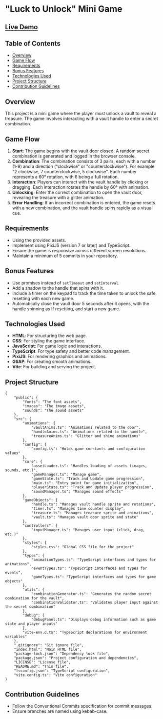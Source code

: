 # "Luck to Unlock" Mini Game

## [Live Demo](https://javier-moreno.github.io/luck-to-unlock-pixijs-typescript-gsap-game/)

## Table of Contents
- [Overview](#overview)
- [Game Flow](#game-flow)
- [Requirements](#requirements)
- [Bonus Features](#bonus-features)
- [Technologies Used](#technologies-used)
- [Project Structure](#project-structure)
- [Contribution Guidelines](#contribution-guidelines)

## Overview
This project is a mini game where the player must unlock a vault to reveal a treasure. The game involves interacting with a vault handle to enter a secret combination.

## Game Flow
1. **Start**: The game begins with the vault door closed. A random secret combination is generated and logged in the browser console.
2. **Combination**: The combination consists of 3 pairs, each with a number (1-9) and a direction ("clockwise" or "counterclockwise"). For example: "2 clockwise, 7 counterclockwise, 5 clockwise". Each number represents a 60° rotation, with 6 being a full rotation.
3. **Interaction**: Players can interact with the vault handle by clicking or dragging. Each interaction rotates the handle by 60° with animation.
4. **Unlocking**: Enter the correct combination to open the vault door, revealing the treasure with a glitter animation.
5. **Error Handling**: If an incorrect combination is entered, the game resets with a new combination, and the vault handle spins rapidly as a visual cue.

## Requirements
- Using the provided assets.
- Implement using PixiJS (version 7 or later) and TypeScript.
- Ensure the game is responsive across different screen resolutions.
- Maintain a minimum of 5 commits in your repository.

## Bonus Features
- Use promises instead of `setTimeout` and `setInterval`.
- Add a shadow to the handle that spins with it.
- Include a timer on the keypad to track the time taken to unlock the safe, resetting with each new game.
- Automatically close the vault door 5 seconds after it opens, with the handle spinning as if resetting, and start a new game.

## Technologies Used
- **HTML**: For structuring the web page.
- **CSS**: For styling the game interface.
- **JavaScript**: For game logic and interactions.
- **TypeScript**: For type safety and better code management.
- **PixiJS**: For rendering graphics and animations.
- **GSAP**: For creating smooth animations.
- **Vite**: For building and serving the project.

## Project Structure
```
{
    "public": {
        "fonts": "The font assets",
        "images": "The image assets",
        "sounds": "The sound assets"
    },
    "src": {
        "animations": {
            "vaultAnims.ts": "Animations related to the door",
            "handleAnims.ts": "Animations related to the handle",
            "treasureAnims.ts": "Glitter and shine animations"
        },
        "config": {
            "config.ts": "Holds game constants and configuration values"
        },
        "core": {
            "assetLoader.ts": "Handles loading of assets (images, sounds, etc.)",
            "gameManager.ts": "Manage game",
            "gameState.ts": "Track and Update game progression",
            "main.ts": "Entry point for game initialization",
            "playerState.ts": "Track and Update player progression",
            "soundManager.ts": "Manages sound effects"
        },
        "gameObjects": {
            "handle.ts": "Manages vault handle sprite and rotations",
            "timer.ts": "Manages time counter display",
            "treasure.ts": "Manages treasure sprite and animations",
            "vault.ts": "Manages vault door sprite and state"
        },
        "controllers": {
            "inputManager.ts": "Manages user input (click, drag, etc.)"
        },
        "styles": {
            "styles.css": "Global CSS file for the project"
        },
        "types": {
            "animationTypes.ts": "TypeScript interfaces and types for animations",
            "eventTypes.ts": "TypeScript interfaces and types for events",
            "gameTypes.ts": "TypeScript interfaces and types for game objects"
        },
        "utils": {
            "combinationGenerator.ts": "Generates the random secret combination for the vault",
            "combinationValidator.ts": "Validates player input against the secret combination"
        },
        "debug": {
            "debugPanel.ts": "Displays debug information such as game state and player inputs"
        },
        "vite-env.d.ts": "TypeScript declarations for environment variables"
    },
    ".gitignore": "Git ignore file",
    "index.html": "Main HTML file",
    "package-lock.json": "Dependency lock file",
    "package.json": "Project configuration and dependencies",
    "LICENSE": "License file",
    "README.md": "This file",
    "tsconfig.json": "TypeScript configuration",
    "vite.config.ts": "Vite configuration"
}
```

## Contribution Guidelines
- Follow the Conventional Commits specification for commit messages.
- Ensure branches are named using kebab-case.
